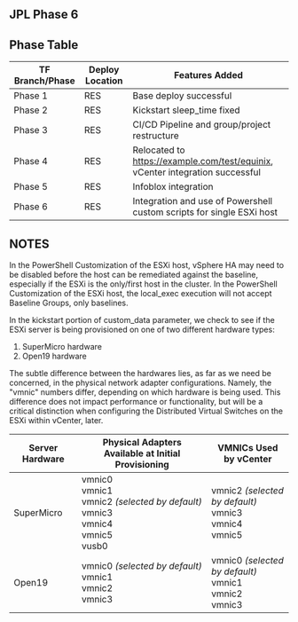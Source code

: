 ## JPL Phase 6

## Phase Table

| TF Branch/Phase | Deploy Location | Features Added                                                                    |
| --------------- | --------------- | --------------------------------------------------------------------------------- |
| Phase 1         | RES             | Base deploy successful                                                            |
| Phase 2         | RES             | Kickstart sleep_time fixed                                                        |
| Phase 3         | RES             | CI/CD Pipeline and group/project restructure                                      |
| Phase 4         | RES             | Relocated to https://example.com/test/equinix, vCenter integration successful |
| Phase 5         | RES             | Infoblox integration                                                              |
| Phase 6         | RES             | Integration and use of Powershell custom scripts for single ESXi host             |

## NOTES

In the PowerShell Customization of the ESXi host, vSphere HA may need to be disabled before the host can be remediated against the baseline, especially if the ESXi is the only/first host in the cluster.
In the PowerShell Customization of the ESXi host, the local_exec execution will not accept Baseline Groups, only baselines.

In the kickstart portion of custom_data parameter, we check to see if the ESXi server is being provisioned on one of two different hardware types:

1. SuperMicro hardware
2. Open19 hardware

The subtle difference between the hardwares lies, as far as we need be concerned, in the physical network adapter configurations. Namely, the "vmnic" numbers differ, depending on which hardware is being used. This difference does not impact performance or functionality, but will be a critical distinction when configuring the Distributed Virtual Switches on the ESXi within vCenter, later.

| Server Hardware | Physical Adapters Available at Initial Provisioning                                                   | VMNICs Used by vCenter                                             |
| --------------- | ----------------------------------------------------------------------------------------------------- | ------------------------------------------------------------------ |
| SuperMicro      | vmnic0 <br> vmnic1 <br> vmnic2 _(selected by default)_ <br> vmnic3 <br> vmnic4 <br> vmnic5 <br> vusb0 | vmnic2 _(selected by default)_ <br> vmnic3 <br> vmnic4 <br> vmnic5 |
| Open19          | vmnic0 _(selected by default)_ <br> vmnic1 <br> vmnic2 <br> vmnic3                                    | vmnic0 _(selected by default)_ <br> vmnic1 <br> vmnic2 <br> vmnic3 |
